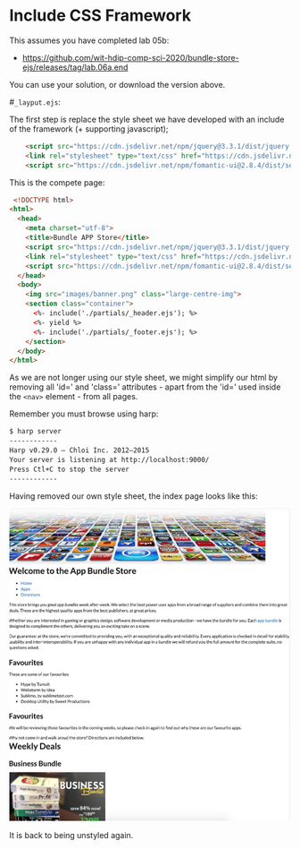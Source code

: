 # Include CSS Framework

This assumes you have completed lab 05b:

- <https://github.com/wit-hdip-comp-sci-2020/bundle-store-ejs/releases/tag/lab.06a.end>

You can use your solution, or download the version above.


#`_layput.ejs`:

The first step is replace the style sheet we have developed with an include of the framework (+ supporting javascript);

~~~html
    <script src="https://cdn.jsdelivr.net/npm/jquery@3.3.1/dist/jquery.min.js"></script>
    <link rel="stylesheet" type="text/css" href="https://cdn.jsdelivr.net/npm/fomantic-ui@2.8.4/dist/semantic.min.css">
    <script src="https://cdn.jsdelivr.net/npm/fomantic-ui@2.8.4/dist/semantic.min.js"></script>
~~~

This is the compete page:

~~~html
 <!DOCTYPE html>
<html>
  <head>
    <meta charset="utf-8">
    <title>Bundle APP Store</title>
    <script src="https://cdn.jsdelivr.net/npm/jquery@3.3.1/dist/jquery.min.js"></script>
    <link rel="stylesheet" type="text/css" href="https://cdn.jsdelivr.net/npm/fomantic-ui@2.8.4/dist/semantic.min.css">
    <script src="https://cdn.jsdelivr.net/npm/fomantic-ui@2.8.4/dist/semantic.min.js"></script>
  </head>
  <body>
    <img src="images/banner.png" class="large-centre-img">
    <section class="container">
      <%- include('./partials/_header.ejs'); %>
      <%- yield %>
      <%- include('./partials/_footer.ejs'); %>
    </section>
  </body>
</html>
~~~

As we are not longer using our style sheet, we might simplify our html by removing all 'id=' and 'class=' attributes - apart from the 'id=' used inside the `<nav>` element - from all pages.

Remember you must browse using harp:

~~~bash
$ harp server
------------
Harp v0.29.0 – Chloi Inc. 2012–2015
Your server is listening at http://localhost:9000/
Press Ctl+C to stop the server
------------
~~~

Having removed our own style sheet, the index page looks like this:

![](img/01.png)

It is back to being unstyled again.